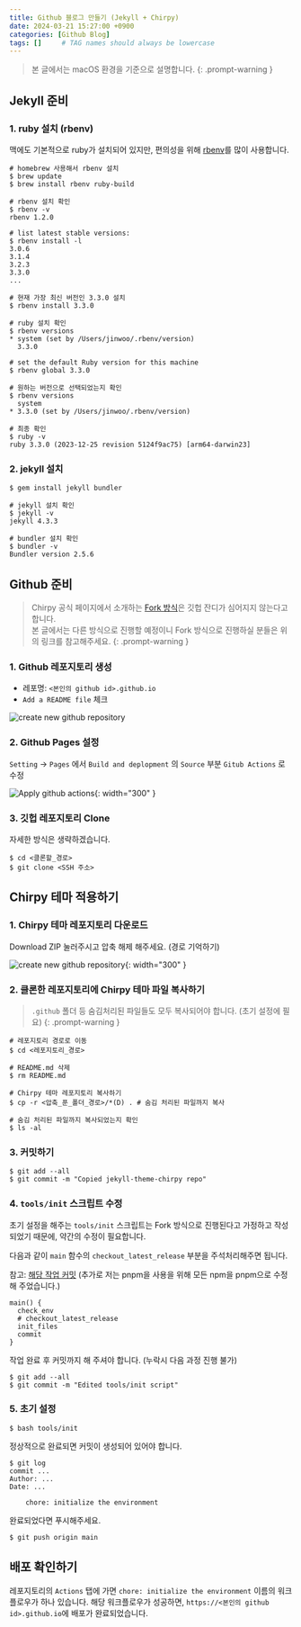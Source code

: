```yaml
---
title: Github 블로그 만들기 (Jekyll + Chirpy)
date: 2024-03-21 15:27:00 +0900
categories: [Github Blog]
tags: []     # TAG names should always be lowercase
---
```


> 본 글에서는 macOS 환경을 기준으로 설명합니다.
{: .prompt-warning }

## Jekyll 준비

### 1. ruby 설치 (rbenv)

맥에도 기본적으로 ruby가 설치되어 있지만, 편의성을 위해 [rbenv](https://github.com/rbenv/rbenv)를 많이 사용합니다.

```shell
# homebrew 사용해서 rbenv 설치
$ brew update
$ brew install rbenv ruby-build

# rbenv 설치 확인
$ rbenv -v
rbenv 1.2.0

# list latest stable versions:
$ rbenv install -l
3.0.6
3.1.4
3.2.3
3.3.0
...

# 현재 가장 최신 버전인 3.3.0 설치
$ rbenv install 3.3.0

# ruby 설치 확인
$ rbenv versions
* system (set by /Users/jinwoo/.rbenv/version)
  3.3.0

# set the default Ruby version for this machine
$ rbenv global 3.3.0

# 원하는 버전으로 선택되었는지 확인
$ rbenv versions
  system
* 3.3.0 (set by /Users/jinwoo/.rbenv/version)

# 최종 확인
$ ruby -v
ruby 3.3.0 (2023-12-25 revision 5124f9ac75) [arm64-darwin23]
```

### 2. jekyll 설치

```shell
$ gem install jekyll bundler

# jekyll 설치 확인
$ jekyll -v
jekyll 4.3.3

# bundler 설치 확인
$ bundler -v
Bundler version 2.5.6
```

## Github 준비

> Chirpy 공식 페이지에서 소개하는 [Fork 방식](https://chirpy.cotes.page/posts/getting-started/#option-2-github-fork)은 깃헙 잔디가 심어지지 않는다고 합니다.  
본 글에서는 다른 방식으로 진행할 예정이니 Fork 방식으로 진행하실 분들은 위의 링크를 참고해주세요.
{: .prompt-warning }

### 1. Github 레포지토리 생성

- 레포명: `<본인의 github id>.github.io`
- `Add a README file` 체크

![create new github repository](/assets/img/posts/2024-03-21-create-github-blog/1.png)

### 2. Github Pages 설정
`Setting` -> `Pages` 에서 `Build and deplopment` 의 `Source` 부분 `Gitub Actions` 로 수정

![Apply github actions](https://chirpy-img.netlify.app/posts/20180809/pages-source-dark.png){: width="300" }


### 3. 깃헙 레포지토리 Clone

자세한 방식은 생략하겠습니다.

```shell
$ cd <클론할_경로>
$ git clone <SSH 주소>
```

## Chirpy 테마 적용하기

### 1. Chirpy 테마 레포지토리 다운로드

Download ZIP 눌러주시고 압축 해제 해주세요. (경로 기억하기)

![create new github repository](/assets/img/posts/2024-03-21-create-github-blog/2.png){: width="300" }

### 2. 클론한 레포지토리에 Chirpy 테마 파일 복사하기

> `.github` 폴더 등 숨김처리된 파일들도 모두 복사되어야 합니다. (초기 설정에 필요)
{: .prompt-warning }

```shell
# 레포지토리 경로로 이동
$ cd <레포지토리_경로>

# README.md 삭제
$ rm README.md

# Chirpy 테마 레포지토리 복사하기
$ cp -r <압축_푼_폴더_경로>/*(D) . # 숨김 처리된 파일까지 복사

# 숨김 처리된 파일까지 복사되었는지 확인
$ ls -al
```

### 3. 커밋하기

```shell
$ git add --all
$ git commit -m "Copied jekyll-theme-chirpy repo"
```

### 4. `tools/init` 스크립트 수정

초기 설정을 해주는 `tools/init` 스크립트는 Fork 방식으로 진행된다고 가정하고 작성되었기 때문에, 약간의 수정이 필요합니다.

다음과 같이 `main` 함수의 `checkout_latest_release` 부분을 주석처리해주면 됩니다.

참고: [해당 작업 커밋](https://github.com/jinwoo0103/jinwoo0103.github.io/commit/272ff3487daecbd72bae4191d8488138c1c71c3f)
(추가로 저는 pnpm을 사용을 위해 모든 npm을 pnpm으로 수정해 주었습니다.)

```shell
main() {
  check_env
  # checkout_latest_release
  init_files
  commit
}
```

작업 완료 후 커밋까지 해 주셔야 합니다. (누락시 다음 과정 진행 불가)
```shell
$ git add --all
$ git commit -m "Edited tools/init script"
```

### 5. 초기 설정

```shell
$ bash tools/init
```

정상적으로 완료되면 커밋이 생성되어 있어야 합니다.

```shell
$ git log
commit ...
Author: ...
Date: ...

    chore: initialize the environment

```

완료되었다면 푸시해주세요.
```shell
$ git push origin main
```

## 배포 확인하기

레포지토리의 `Actions` 탭에 가면 `chore: initialize the environment` 이름의 워크플로우가 하나 있습니다.
해당 워크플로우가 성공하면, `https://<본인의 github id>.github.io`에 배포가 완료되었습니다.